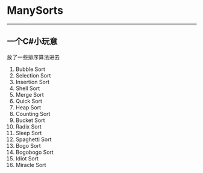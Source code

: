 # ManySorts
--- 
## 一个C#小玩意
放了一些排序算法进去

1. Bubble Sort
2. Selection Sort
3. Insertion Sort
4. Shell Sort
5. Merge Sort
6. Quick Sort
7. Heap Sort
8. Counting Sort
9. Bucket Sort
10. Radix Sort
11. Sleep Sort
12. Spaghetti Sort
13. Bogo Sort
14. Bogobogo Sort
15. Idiot Sort
16. Miracle Sort
